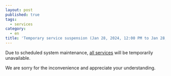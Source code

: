 ```yaml
---
layout: post
published: true
tags:
  - services
category:
  - en
title: 'Temporary service suspension (Jan 28, 2024, 12:00 PM to Jan 28, 2024, 1:00 PM [Tentative] UTC+9)'
---
```

Due to scheduled system maintenance, [all services](https://dbcls.rois.ac.jp/services-en.html) will be temporarily unavailable. 

We are sorry for the inconvenience and appreciate your understanding.
